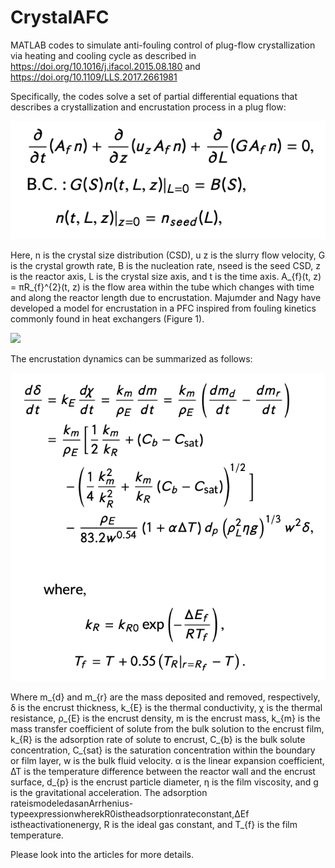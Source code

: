 # CrystalAFC
MATLAB codes to simulate anti-fouling control of plug-flow crystallization via heating and cooling cycle as described in https://doi.org/10.1016/j.ifacol.2015.08.180 and https://doi.org/10.1109/LLS.2017.2661981

Specifically, the codes solve a set of partial differential equations that describes a crystallization and encrustation process in a plug flow:

![](Images/PFC-PBM_PDE.png)

Here, n is the crystal size distribution (CSD), u z is the slurry flow velocity, G is the crystal growth rate, B is the nucleation rate, nseed is the seed CSD, z is the reactor axis, L is the crystal size axis, and t is the time axis. A_{f}(t, z) = πR_{f}^{2}(t, z) is the flow area within the tube which changes with time and along the reactor length due to encrustation. Majumder and Nagy have developed a model for encrustation in a PFC inspired from fouling kinetics commonly found in heat exchangers (Figure 1). 

![](Images/PFC_domain.png)

The encrustation dynamics can be summarized as follows:

![](Images/encrust_ODE.png)

Where m_{d} and m_{r} are the mass deposited and removed, respectively, δ is the encrust thickness, k_{E} is the thermal conductivity, χ is the thermal resistance, ρ_{E} is the encrust density, m is the encrust mass, k_{m} is the mass transfer coefficient of solute from the bulk solution to the encrust film, k_{R} is the adsorption rate of solute to encrust, C_{b} is the bulk solute concentration, C_{sat} is the saturation concentration within the boundary or film layer, w is the bulk fluid velocity. α is the linear expansion coefficient, ∆T is the temperature difference between the reactor wall and the encrust surface, d_{p} is the encrust particle diameter, η is the film viscosity, and g is the gravitational acceleration. The adsorption rateismodeledasanArrhenius-typeexpressionwherekR0istheadsorptionrateconstant,∆Ef istheactivationenergy, R is the ideal gas constant, and T_{f} is the film temperature.

Please look into the articles for more details. 

